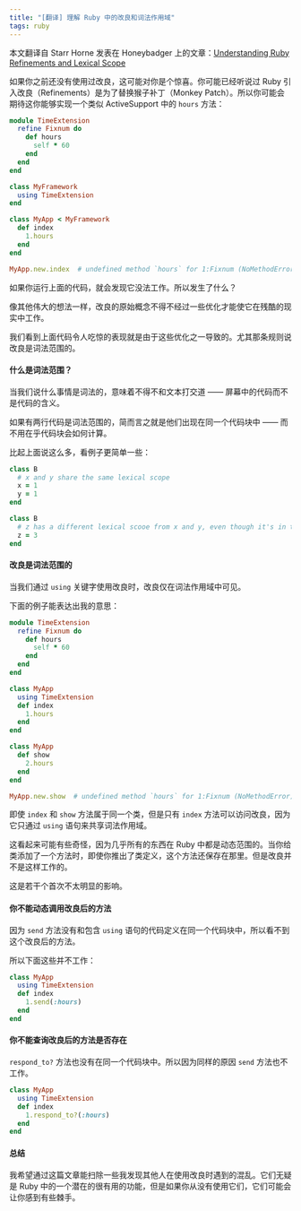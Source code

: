 ```yaml
---
title: "[翻译] 理解 Ruby 中的改良和词法作用域"
tags: ruby
---
```


本文翻译自 Starr Horne 发表在 Honeybadger 上的文章：[Understanding Ruby Refinements and Lexical Scope](http://blog.honeybadger.io/understanding-ruby-refinements-and-lexical-scope/)

如果你之前还没有使用过改良，这可能对你是个惊喜。你可能已经听说过 Ruby 引入改良（Refinements）是为了替换猴子补丁（Monkey Patch）。所以你可能会期待这你能够实现一个类似 ActiveSupport 中的 `hours` 方法：

```ruby
module TimeExtension
  refine Fixnum do
    def hours
      self * 60
    end
  end
end

class MyFramework
  using TimeExtension
end

class MyApp < MyFramework
  def index
    1.hours
  end
end

MyApp.new.index  # undefined method `hours` for 1:Fixnum (NoMethodError)
```

如果你运行上面的代码，就会发现它没法工作。所以发生了什么？


像其他伟大的想法一样，改良的原始概念不得不经过一些优化才能使它在残酷的现实中工作。

我们看到上面代码令人吃惊的表现就是由于这些优化之一导致的。尤其那条规则说改良是词法范围的。

#### 什么是词法范围？

当我们说什么事情是词法的，意味着不得不和文本打交道 —— 屏幕中的代码而不是代码的含义。

如果有两行代码是词法范围的，简而言之就是他们出现在同一个代码块中 —— 而不用在乎代码块会如何计算。

比起上面说这么多，看例子更简单一些：

```ruby
class B
  # x and y share the same lexical scope
  x = 1
  y = 1
end

class B
  # z has a different lexical scooe from x and y, even though it's in the same class.
  z = 3
end
```

#### 改良是词法范围的

当我们通过 `using` 关键字使用改良时，改良仅在词法作用域中可见。

下面的例子能表达出我的意思：

```ruby
module TimeExtension
  refine Fixnum do
    def hours
      self * 60
    end
  end
end

class MyApp
  using TimeExtension
  def index
    1.hours
  end
end

class MyApp
  def show
    2.hours
  end
end

MyApp.new.show  # undefined method `hours` for 1:Fixnum (NoMethodError)
```

即使 `index` 和 `show` 方法属于同一个类，但是只有 `index` 方法可以访问改良，因为它只通过 `using` 语句来共享词法作用域。

这看起来可能有些奇怪，因为几乎所有的东西在 Ruby 中都是动态范围的。当你给类添加了一个方法时，即使你推出了类定义，这个方法还保存在那里。但是改良并不是这样工作的。

这是若干个首次不太明显的影响。

#### 你不能动态调用改良后的方法

因为 `send` 方法没有和包含 `using` 语句的代码定义在同一个代码块中，所以看不到这个改良后的方法。

所以下面这些并不工作：

```ruby
class MyApp
  using TimeExtension
  def index
    1.send(:hours)
  end
end
```

#### 你不能查询改良后的方法是否存在

`respond_to?` 方法也没有在同一个代码块中。所以因为同样的原因 `send` 方法也不工作。

```ruby
class MyApp
  using TimeExtension
  def index
    1.respond_to?(:hours)
  end
end
```

#### 总结

我希望通过这篇文章能扫除一些我发现其他人在使用改良时遇到的混乱。它们无疑是 Ruby 中的一个潜在的很有用的功能，但是如果你从没有使用它们，它们可能会让你感到有些棘手。
